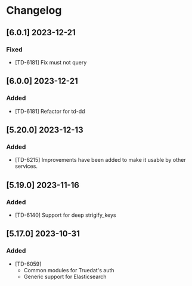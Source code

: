 # Changelog

## [6.0.1] 2023-12-21

### Fixed

- [TD-6181] Fix must not query

## [6.0.0] 2023-12-21

### Added

- [TD-6181] Refactor for td-dd


## [5.20.0] 2023-12-13

### Added

- [TD-6215] Improvements have been added to make it usable by other services.

## [5.19.0] 2023-11-16

### Added

- [TD-6140] Support for deep strigify_keys

## [5.17.0] 2023-10-31

### Added

- [TD-6059]
  - Common modules for Truedat's auth
  - Generic support for Elasticsearch
